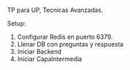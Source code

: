 TP para UP, Tecnicas Avanzadas.

Setup: 
1) Configurar Redis en puerto 6379.
2) Llenar DB con preguntas y respuesta
3) Iniciar Backend
4) Iniciar CapaIntermedia